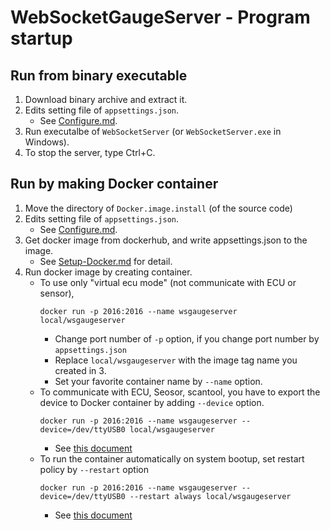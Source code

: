 # WebSocketGaugeServer - Program startup

## Run from binary executable
1. Download binary archive and extract it.
2. Edits setting file of `appsettings.json`.
    * See [Configure.md](Configure.md).
3. Run executalbe of `WebSocketServer` (or `WebSocketServer.exe` in Windows).
4. To stop the server, type Ctrl+C.

## Run by making Docker container
1. Move the directory of `Docker.image.install` (of the source code)
2. Edits setting file of `appsettings.json`.
    * See [Configure.md](Configure.md). 
3. Get docker image from dockerhub, and write appsettings.json to the image.
    * See [Setup-Docker.md](Setup-Docker.md) for detail.
4. Run docker image by creating container.
    * To use only "virtual ecu mode" (not communicate with ECU or sensor),
        ```
        docker run -p 2016:2016 --name wsgaugeserver local/wsgaugeserver
        ```
        * Change port number of `-p` option, if you change port number by `appsettings.json`
        * Replace `local/wsgaugeserver` with the image tag name you created in 3.
        * Set your favorite container name by `--name` option.
    * To communicate with ECU, Seosor, scantool, you have to export the device to Docker container by adding `--device` option.
        ```
        docker run -p 2016:2016 --name wsgaugeserver --device=/dev/ttyUSB0 local/wsgaugeserver
        ```
        * See [this document](https://docs.docker.com/engine/reference/commandline/run/#add-host-device-to-container---device)
    * To run the container automatically on system bootup, set  restart policy by `--restart` option
        ```
        docker run -p 2016:2016 --name wsgaugeserver --device=/dev/ttyUSB0 --restart always local/wsgaugeserver
        ```
        * See [this document](https://docs.docker.com/config/containers/start-containers-automatically/)

